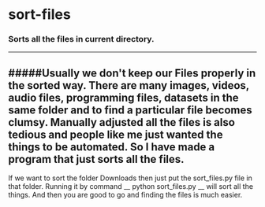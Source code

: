 # sort-files
### Sorts all the files in current directory.
---
#####Usually we don't keep our Files properly in the sorted way. 
There are many images, videos, audio files, programming files, datasets in the same folder and to find a particular file becomes clumsy.
Manually adjusted all the files is also tedious and people like me just wanted the things to be automated.
So I have made a program that just sorts all the files.
---
If we want to sort the folder Downloads then just put the sort_files.py file in that folder.
Running it by command __ python sort_files.py __ will sort all the things.
And then you are good to go and finding the files is much easier.
